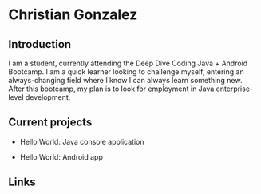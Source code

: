 # Christian Gonzalez
    
## Introduction
I am a student, currently attending the Deep Dive Coding Java + Android Bootcamp. I am a quick learner looking to challenge myself, entering an always-changing field where I know I can always learn something new. After this bootcamp, my plan is to look for employment in Java enterprise-level development.    

## Current projects

* Hello World: Java console application

* Hello World: Android app

## Links